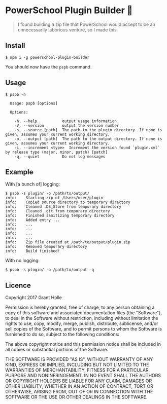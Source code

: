 # PowerSchool Plugin Builder 💩

> I found building a zip file that PowerSchool would accept to be an unnecessarily laborious venture, so I made this.

## Install

```
$ npm i -g powerschool-plugin-builder
```

You should now have the `pspb` command.

## Usage

```
$ pspb -h

  Usage: pspb [options]

  Options:

    -h, --help           output usage information
    -V, --version        output the version number
    -s, --source [path]  The path to the plugin directory. If none is given, assumes your current working directory.
    -o, --output [path]  The path to the output directory. If none is given, assumes your current working directory.
    -i, --increment <type>  Increment the version found `plugin.xml` by release type (major, minor, patch) [patch]
    -q, --quiet          Do not log messages
```

## Example

With [a bunch of] logging:

```
$ pspb -s plugin/ -o /path/to/output/
info:    Starting zip of /Users/user/plugin
info:    Copied source directory to temporary directory
info:    Cleaned .DS_Store from temporary directory
info:    Cleaned .git from temporary directory
info:    Finished sanitizing temporary directory
info:    Added entry ...
info:    ...
info:    ...
info:    ...
info:    ...
info:    Zip file created at /path/to/output/plugin.zip
info:    Removed temporary directory
info:    Build finished!
```

With no logging:

```
$ pspb -s plugin/ -o /path/to/output -q
```

## Licence

Copyright 2017 Grant Holle

Permission is hereby granted, free of charge, to any person obtaining a copy of this software and associated documentation files (the "Software"), to deal in the Software without restriction, including without limitation the rights to use, copy, modify, merge, publish, distribute, sublicense, and/or sell copies of the Software, and to permit persons to whom the Software is furnished to do so, subject to the following conditions:

The above copyright notice and this permission notice shall be included in all copies or substantial portions of the Software.

THE SOFTWARE IS PROVIDED "AS IS", WITHOUT WARRANTY OF ANY KIND, EXPRESS OR IMPLIED, INCLUDING BUT NOT LIMITED TO THE WARRANTIES OF MERCHANTABILITY, FITNESS FOR A PARTICULAR PURPOSE AND NONINFRINGEMENT. IN NO EVENT SHALL THE AUTHORS OR COPYRIGHT HOLDERS BE LIABLE FOR ANY CLAIM, DAMAGES OR OTHER LIABILITY, WHETHER IN AN ACTION OF CONTRACT, TORT OR OTHERWISE, ARISING FROM, OUT OF OR IN CONNECTION WITH THE SOFTWARE OR THE USE OR OTHER DEALINGS IN THE SOFTWARE.